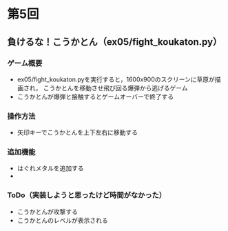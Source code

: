 # 第5回
## 負けるな！こうかとん（ex05/fight_koukaton.py）
### ゲーム概要
- ex05/fight_koukaton.pyを実行すると，1600x900のスクリーンに草原が描画され，
こうかとんを移動させ飛び回る爆弾から逃げるゲーム
- こうかとんが爆弾と接触するとゲームオーバーで終了する
### 操作方法
- 矢印キーでこうかとんを上下左右に移動する
### 追加機能
- はぐれメタルを追加する
-
### ToDo（実装しようと思ったけど時間がなかった）
- こうかとんが攻撃する
- こうかとんのレベルが表示される
